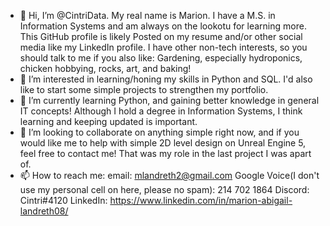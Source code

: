 - 👋 Hi, I’m @CintriData. My real name is Marion. I have a M.S. in Information Systems and am always on the lookotu for learning more. This GitHub profile is likely
      Posted on my resume and/or other social media like my LinkedIn profile. I have other non-tech interests, so you should talk to me if you also like:
      Gardening, especially hydroponics, chicken hobbying, rocks, art, and baking!
- 👀 I’m interested in learning/honing my skills in Python and SQL. I'd also like to start some simple projects to strengthen my portfolio.
- 🌱 I’m currently learning Python, and gaining better knowledge in general IT concepts! Although I hold a degree in Information Systems, I think learning and keeping updated is important.
- 💞️ I’m looking to collaborate on anything simple right now, and if you would like me to help with simple 2D level design on Unreal Engine 5, feel free to contact me! 
      That was my role in the last project I was apart of. 
- 📫 How to reach me: 
  email: mlandreth2@gmail.com
  Google Voice(I don't use my personal cell on here, please no spam): 214 702 1864
  Discord: Cintri#4120
  LinkedIn: https://www.linkedin.com/in/marion-abigail-landreth08/

<!---
CintriData/CintriData is a ✨ special ✨ repository because its `README.md` (this file) appears on your GitHub profile.
You can click the Preview link to take a look at your changes.
--->
